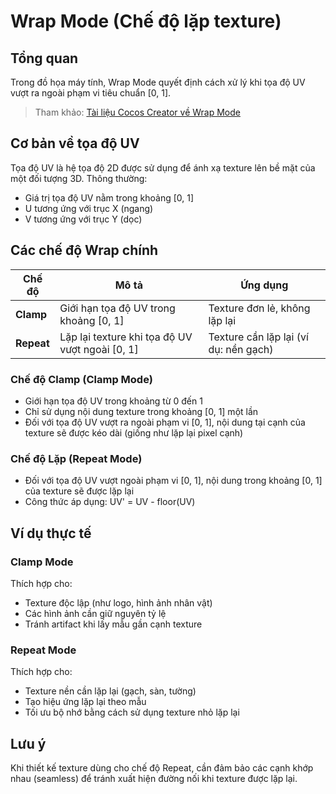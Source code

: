 # Wrap Mode (Chế độ lặp texture)

## Tổng quan

Trong đồ họa máy tính, Wrap Mode quyết định cách xử lý khi tọa độ UV vượt ra ngoài phạm vi tiêu chuẩn [0, 1].

> Tham khảo: [Tài liệu Cocos Creator về Wrap Mode](https://docs.cocos.com/creator/2.1/manual/en/asset-workflow/sprite.html#wrap-mode)

## Cơ bản về tọa độ UV

Tọa độ UV là hệ tọa độ 2D được sử dụng để ánh xạ texture lên bề mặt của một đối tượng 3D. Thông thường:
- Giá trị tọa độ UV nằm trong khoảng [0, 1]
- U tương ứng với trục X (ngang)
- V tương ứng với trục Y (dọc)

## Các chế độ Wrap chính

| Chế độ | Mô tả | Ứng dụng |
|--------|-------|----------|
| **Clamp** | Giới hạn tọa độ UV trong khoảng [0, 1] | Texture đơn lẻ, không lặp lại |
| **Repeat** | Lặp lại texture khi tọa độ UV vượt ngoài [0, 1] | Texture cần lặp lại (ví dụ: nền gạch) |

### Chế độ Clamp (Clamp Mode)

- Giới hạn tọa độ UV trong khoảng từ 0 đến 1
- Chỉ sử dụng nội dung texture trong khoảng [0, 1] một lần
- Đối với tọa độ UV vượt ra ngoài phạm vi [0, 1], nội dung tại cạnh của texture sẽ được kéo dài (giống như lặp lại pixel cạnh)

### Chế độ Lặp (Repeat Mode)

- Đối với tọa độ UV vượt ngoài phạm vi [0, 1], nội dung trong khoảng [0, 1] của texture sẽ được lặp lại
- Công thức áp dụng: UV' = UV - floor(UV)

## Ví dụ thực tế

### Clamp Mode
Thích hợp cho:
- Texture độc lập (như logo, hình ảnh nhân vật)
- Các hình ảnh cần giữ nguyên tỷ lệ
- Tránh artifact khi lấy mẫu gần cạnh texture

### Repeat Mode
Thích hợp cho:
- Texture nền cần lặp lại (gạch, sàn, tường)
- Tạo hiệu ứng lặp lại theo mẫu
- Tối ưu bộ nhớ bằng cách sử dụng texture nhỏ lặp lại

## Lưu ý

Khi thiết kế texture dùng cho chế độ Repeat, cần đảm bảo các cạnh khớp nhau (seamless) để tránh xuất hiện đường nối khi texture được lặp lại.